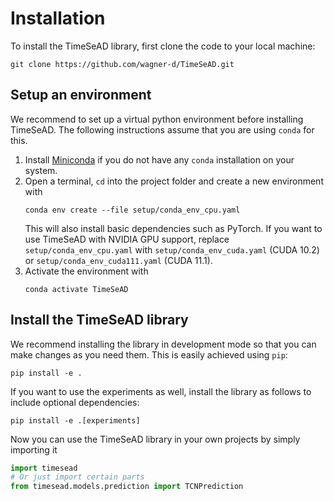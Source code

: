 # Installation
To install the TimeSeAD library, first clone the code to your local machine:
```
git clone https://github.com/wagner-d/TimeSeAD.git
```

## Setup an environment
We recommend to set up a virtual python environment before installing TimeSeAD. The following instructions assume that you are using `conda` for this. 

1. Install [Miniconda](https://docs.conda.io/en/latest/miniconda.html) if you do not  have any `conda` installation on your system.
2. Open a terminal, `cd` into the project folder and create a new environment with
   ```
   conda env create --file setup/conda_env_cpu.yaml
   ```
   This will also install basic dependencies such as PyTorch. If you want to use TimeSeAD with NVIDIA GPU support, replace `setup/conda_env_cpu.yaml` with `setup/conda_env_cuda.yaml` (CUDA 10.2) or `setup/conda_env_cuda111.yaml` (CUDA 11.1).
3. Activate the environment with
   ```
   conda activate TimeSeAD
   ```

## Install the TimeSeAD library
We recommend installing the library in development mode so that you can make changes as you need them. This is easily achieved using `pip`:
```
pip install -e .
```
If you want to use the experiments as well, install the library as follows to include optional dependencies:
```
pip install -e .[experiments]
```

Now you can use the TimeSeAD library in your own projects by simply importing it
```python
import timesead
# Or just import certain parts
from timesead.models.prediction import TCNPrediction
```
